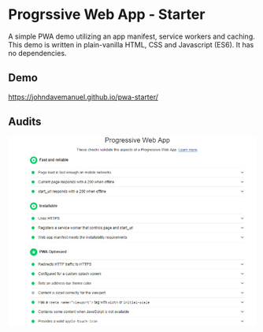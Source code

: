 # Progrssive Web App - Starter

A simple PWA demo utilizing an app manifest, service workers and caching. This demo is written in plain-vanilla HTML, CSS and Javascript (ES6). It has no dependencies.


## Demo
https://johndavemanuel.github.io/pwa-starter/

## Audits
<img src="lighthouse-audit.png">